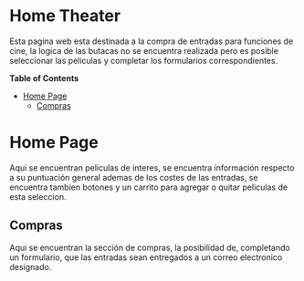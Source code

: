 # Home Theater
Esta pagina web esta destinada a la compra de entradas para funciones de cine, la logica de las butacas no se encuentra realizada pero es posible seleccionar las peliculas y completar los formularios correspondientes.

**Table of Contents**
- [Home Page](#main)
  - [Compras](#purchase)

# Home Page
Aqui se encuentran peliculas de interes, se encuentra información respecto a su puntuación general ademas de los costes de las entradas, se encuentra tambien botones y un carrito para agregar o quitar peliculas de esta seleccion.
## Compras
Aqui se encuentran la sección de compras, la posibilidad de, completando un formulario, que las entradas sean entregados a un correo electronico designado.

